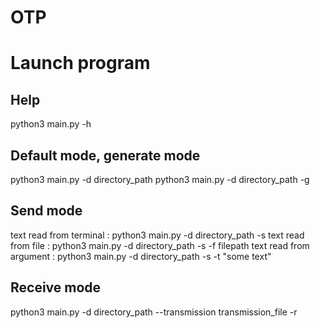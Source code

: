 # OTP

# Launch program

## Help

python3 main.py -h

## Default mode, generate mode

python3 main.py -d directory_path 
python3 main.py -d directory_path -g

## Send mode

text read from terminal : python3 main.py -d directory_path -s
text read from file : python3 main.py -d directory_path -s -f filepath
text read from argument : python3 main.py -d directory_path -s -t "some text"

## Receive mode

python3 main.py -d directory_path --transmission transmission_file -r